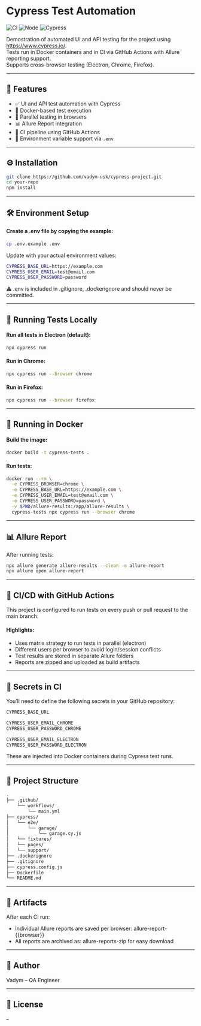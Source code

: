 # Cypress Test Automation

![CI](https://github.com/vadym-usk/cypress-project/actions/workflows/main.yml/badge.svg)
![Node](https://img.shields.io/badge/node-%3E%3D18.0.0-brightgreen)
![Cypress](https://img.shields.io/badge/Cypress-14.2.1-blue)

Demostration of automated UI and API testing for the project using https://www.cypress.io/.  
Tests run in Docker containers and in CI via GitHub Actions with Allure reporting support.  
Supports cross-browser testing (Electron, Chrome, Firefox).


---

## 🚀 Features

- ✅ UI and API test automation with Cypress
- 🐳 Docker-based test execution
- 🧪 Parallel testing in browsers
- 📊 Allure Report integration
- 🔁 CI pipeline using GitHub Actions
- 🔐 Environment variable support via `.env`

---

## ⚙️ Installation

```bash
git clone https://github.com/vadym-usk/cypress-project.git
cd your-repo
npm install
```

---

## 🛠 Environment Setup

#### Create a .env file by copying the example:
```bash
cp .env.example .env
```

Update with your actual environment values:
```bash
CYPRESS_BASE_URL=https://example.com
CYPRESS_USER_EMAIL=test@email.com
CYPRESS_USER_PASSWORD=password
```
⚠️ .env is included in .gitignore, .dockerignore and should never be committed.

---

## 🧪 Running Tests Locally
#### Run all tests in Electron (default):
```bash
npx cypress run
```

#### Run in Chrome:
```bash
npx cypress run --browser chrome
```

#### Run in Firefox:
```bash
npx cypress run --browser firefox
```

---

## 🐳 Running in Docker
#### Build the image:
```bash
docker build -t cypress-tests .
```

#### Run tests:
```bash
docker run --rm \
  -e CYPRESS_BROWSER=chrome \
  -e CYPRESS_BASE_URL=https://example.com \
  -e CYPRESS_USER_EMAIL=test@email.com \
  -e CYPRESS_USER_PASSWORD=password \
  -v $PWD/allure-results:/app/allure-results \
  cypress-tests npx cypress run --browser chrome
```

---

## 📊 Allure Report
After running tests:

```bash
npx allure generate allure-results --clean -o allure-report
npx allure open allure-report
```

---

## 🔄 CI/CD with GitHub Actions
This project is configured to run tests on every push or pull request to the main branch.

#### Highlights:
- Uses matrix strategy to run tests in parallel (electron)
- Different users per browser to avoid login/session conflicts
- Test results are stored in separate Allure folders
- Reports are zipped and uploaded as build artifacts

---

## 🧬 Secrets in CI
You’ll need to define the following secrets in your GitHub repository:

```bash
CYPRESS_BASE_URL

CYPRESS_USER_EMAIL_CHROME
CYPRESS_USER_PASSWORD_CHROME

CYPRESS_USER_EMAIL_ELECTRON
CYPRESS_USER_PASSWORD_ELECTRON
```
These are injected into Docker containers during Cypress test runs.

---

## 🧱 Project Structure
```bash
.
├── .github/
    └── workflows/
        └── main.yml
├── cypress/
│   └── e2e/
│       └── garage/
│           └── garage.cy.js
│   └── fixtures/
│   └── pages/
│   └── support/
├── .dockerignore
├── .gitignore
├── cypress.config.js
├── Dockerfile
└── README.md
```

---

## 📁 Artifacts
After each CI run:
- Individual Allure reports are saved per browser: allure-report-{{browser}}
- All reports are archived as: allure-reports-zip for easy download

---

## 👤 Author
Vadym – QA Engineer

---

## 📝 License
–
